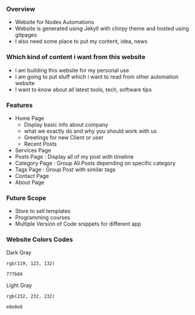 ### Overview
- Website for Nodes Automations
- Website is generated using Jekyll with chirpy theme and hosted using gitpages
- I also need some place to put my content, idea, news 

### Which kind of content i want from this website
- I am building this website for my personal use
- I am going to put stuff which i want to read from other automation website
- I want to know about all latest tools, tech, software tips 

### Features
- Home Page
  - Display basic info about company
  - what we exactly do and why you should work with us
  - Greetings for new Client or user
  - Recent Posts
- Services Page
- Posts Page : Display all of my post with timeline
- Category Page : Group All Posts depending on specific category
- Tags Page : Group Post with similar tags
- Contact Page
- About Page

### Future Scope
- Store to sell templates 
- Programming courses
- Multiple Version of Code snippets for different app

### Website Colors Codes

Dark Gray
```
rgb(119, 123, 132)
```
```
777b84
```

Light Gray
```
rgb(232, 232, 232)
```
```
e8e8e8
```
